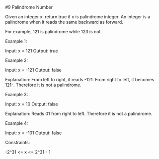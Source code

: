 #9 Palindrome Number

Given an integer x, return true if x is palindrome integer.
An integer is a palindrome when it reads the same backward as forward. 

For example, 121 is palindrome while 123 is not.

Example 1:

Input: x = 121
Output: true

Example 2:

Input: x = -121
Output: false

Explanation: From left to right, it reads -121. From right to left, it becomes 121-. Therefore it is not a palindrome.

Example 3:

Input: x = 10
Output: false

Explanation: Reads 01 from right to left. Therefore it is not a palindrome.

Example 4:

Input: x = -101
Output: false
 

Constraints:

-2^31 <= x <= 2^31 - 1

